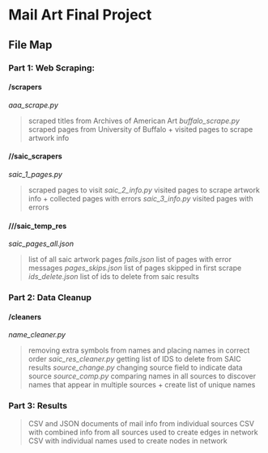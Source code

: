 # Mail Art Final Project
## File Map 

### Part 1: Web Scraping:
#### /scrapers
*aaa_scrape.py*
> scraped titles from Archives of American Art
*buffalo_scrape.py* 
> scraped pages from University of Buffalo + visited pages to scrape artwork info
#### //saic_scrapers
*saic_1_pages.py*
> scraped pages to visit 
*saic_2_info.py*
> visited pages to scrape artwork info + collected pages with errors
*saic_3_info.py*
> visited pages with errors 
#### ///saic_temp_res
*saic_pages_all.json*
> list of all saic artwork pages
*fails.json*
> list of pages with error messages
*pages_skips.json*
> list of pages skipped in first scrape
*ids_delete.json*
>list of ids to delete from saic results

### Part 2: Data Cleanup
#### /cleaners
*name_cleaner.py*
>removing extra symbols from names and placing names in correct order
*saic_res_cleaner.py*
>getting list of IDS to delete from SAIC results 
*source_change.py*
>changing source field to indicate data source
*source_comp.py*
>comparing names in all sources to discover names that appear in multiple sources + create list of unique names 

### Part 3: Results 
>CSV and JSON documents of mail info from individual sources
>CSV with combined info from all sources used to create edges in network
>CSV with individual names used to create nodes in network